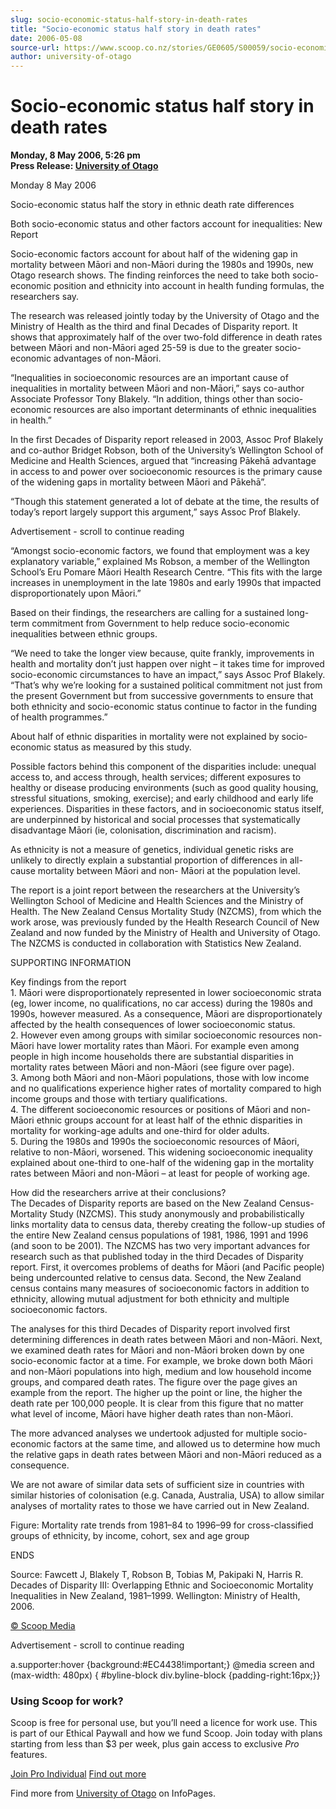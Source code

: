 ```yaml
---
slug: socio-economic-status-half-story-in-death-rates
title: "Socio-economic status half story in death rates"
date: 2006-05-08
source-url: https://www.scoop.co.nz/stories/GE0605/S00059/socio-economic-status-half-story-in-death-rates.htm
author: university-of-otago
---
```

Socio-economic status half story in death rates
===============================================

**Monday, 8 May 2006, 5:26 pm**  
**Press Release: [University of Otago](https://info.scoop.co.nz/University_of_Otago)**

Monday 8 May 2006

Socio-economic status half the story in ethnic death rate differences

Both socio-economic status and other factors account for inequalities: New Report

Socio-economic factors account for about half of the widening gap in mortality between Māori and non-Māori during the 1980s and 1990s, new Otago research shows. The finding reinforces the need to take both socio-economic position and ethnicity into account in health funding formulas, the researchers say.

The research was released jointly today by the University of Otago and the Ministry of Health as the third and final Decades of Disparity report. It shows that approximately half of the over two-fold difference in death rates between Māori and non-Māori aged 25-59 is due to the greater socio-economic advantages of non-Māori.

“Inequalities in socioeconomic resources are an important cause of inequalities in mortality between Māori and non-Māori,” says co-author Associate Professor Tony Blakely. “In addition, things other than socio-economic resources are also important determinants of ethnic inequalities in health.”

In the first Decades of Disparity report released in 2003, Assoc Prof Blakely and co-author Bridget Robson, both of the University’s Wellington School of Medicine and Health Sciences, argued that “increasing Pākehā advantage in access to and power over socioeconomic resources is the primary cause of the widening gaps in mortality between Māori and Pākehā”.

“Though this statement generated a lot of debate at the time, the results of today’s report largely support this argument,” says Assoc Prof Blakely.

Advertisement - scroll to continue reading





“Amongst socio-economic factors, we found that employment was a key explanatory variable,” explained Ms Robson, a member of the Wellington School’s Eru Pomare Māori Health Research Centre. “This fits with the large increases in unemployment in the late 1980s and early 1990s that impacted disproportionately upon Māori.”

Based on their findings, the researchers are calling for a sustained long-term commitment from Government to help reduce socio-economic inequalities between ethnic groups.

“We need to take the longer view because, quite frankly, improvements in health and mortality don’t just happen over night – it takes time for improved socio-economic circumstances to have an impact,” says Assoc Prof Blakely. “That’s why we’re looking for a sustained political commitment not just from the present Government but from successive governments to ensure that both ethnicity and socio-economic status continue to factor in the funding of health programmes.”

About half of ethnic disparities in mortality were not explained by socio-economic status as measured by this study.

Possible factors behind this component of the disparities include: unequal access to, and access through, health services; different exposures to healthy or disease producing environments (such as good quality housing, stressful situations, smoking, exercise); and early childhood and early life experiences. Disparities in these factors, and in socioeconomic status itself, are underpinned by historical and social processes that systematically disadvantage Māori (ie, colonisation, discrimination and racism).

As ethnicity is not a measure of genetics, individual genetic risks are unlikely to directly explain a substantial proportion of differences in all-cause mortality between Māori and non- Māori at the population level.

The report is a joint report between the researchers at the University’s Wellington School of Medicine and Health Sciences and the Ministry of Health. The New Zealand Census Mortality Study (NZCMS), from which the work arose, was previously funded by the Health Research Council of New Zealand and now funded by the Ministry of Health and University of Otago. The NZCMS is conducted in collaboration with Statistics New Zealand.

  
SUPPORTING INFORMATION

Key findings from the report  
1\. Māori were disproportionately represented in lower socioeconomic strata (eg, lower income, no qualifications, no car access) during the 1980s and 1990s, however measured. As a consequence, Māori are disproportionately affected by the health consequences of lower socioeconomic status.  
2\. However even among groups with similar socioeconomic resources non-Māori have lower mortality rates than Māori. For example even among people in high income households there are substantial disparities in mortality rates between Māori and non-Māori (see figure over page).  
3\. Among both Māori and non-Māori populations, those with low income and no qualifications experience higher rates of mortality compared to high income groups and those with tertiary qualifications.  
4\. The different socioeconomic resources or positions of Māori and non-Māori ethnic groups account for at least half of the ethnic disparities in mortality for working-age adults and one-third for older adults.  
5\. During the 1980s and 1990s the socioeconomic resources of Māori, relative to non-Māori, worsened. This widening socioeconomic inequality explained about one-third to one-half of the widening gap in the mortality rates between Māori and non-Māori – at least for people of working age.

  
How did the researchers arrive at their conclusions?  
The Decades of Disparity reports are based on the New Zealand Census-Mortality Study (NZCMS). This study anonymously and probabilistically links mortality data to census data, thereby creating the follow-up studies of the entire New Zealand census populations of 1981, 1986, 1991 and 1996 (and soon to be 2001). The NZCMS has two very important advances for research such as that published today in the third Decades of Disparity report. First, it overcomes problems of deaths for Māori (and Pacific people) being undercounted relative to census data. Second, the New Zealand census contains many measures of socioeconomic factors in addition to ethnicity, allowing mutual adjustment for both ethnicity and multiple socioeconomic factors.

The analyses for this third Decades of Disparity report involved first determining differences in death rates between Māori and non-Māori. Next, we examined death rates for Māori and non-Māori broken down by one socio-economic factor at a time. For example, we broke down both Māori and non-Māori populations into high, medium and low household income groups, and compared death rates. The figure over the page gives an example from the report. The higher up the point or line, the higher the death rate per 100,000 people. It is clear from this figure that no matter what level of income, Māori have higher death rates than non-Māori.

The more advanced analyses we undertook adjusted for multiple socio-economic factors at the same time, and allowed us to determine how much the relative gaps in death rates between Māori and non-Māori reduced as a consequence.

We are not aware of similar data sets of sufficient size in countries with similar histories of colonisation (e.g. Canada, Australia, USA) to allow similar analyses of mortality rates to those we have carried out in New Zealand.

Figure: Mortality rate trends from 1981–84 to 1996–99 for cross-classified groups of ethnicity, by income, cohort, sex and age group

  
ENDS  

Source: Fawcett J, Blakely T, Robson B, Tobias M, Pakipaki N, Harris R. Decades of Disparity III: Overlapping Ethnic and Socioeconomic Mortality Inequalities in New Zealand, 1981–1999. Wellington: Ministry of Health, 2006.

[© Scoop Media](http://www.scoop.co.nz/about/terms.html)  

Advertisement - scroll to continue reading



a.supporter:hover {background:#EC4438!important;} @media screen and (max-width: 480px) { #byline-block div.byline-block {padding-right:16px;}}

### Using Scoop for work?

Scoop is free for personal use, but you’ll need a licence for work use. This is part of our Ethical Paywall and how we fund Scoop. Join today with plans starting from less than $3 per week, plus gain access to exclusive _Pro_ features.  
  
[Join Pro Individual](https://pro.scoop.co.nz/Individual/?from=ProIn24) [Find out more](https://pro.scoop.co.nz/using-scoop-for-work/?from=ProIn24)

Find more from [University of Otago](https://info.scoop.co.nz/University_of_Otago) on InfoPages.